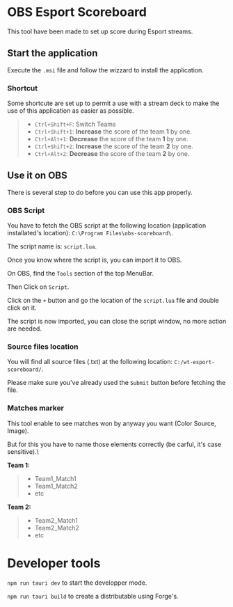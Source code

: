 # OBS Esport Scoreboard

This tool have been made to set up score during Esport streams.

## Start the application

Execute the `.msi` file and follow the wizzard to install the application.

### Shortcut

Some shortcute are set up to permit a use with a stream deck to make the use of this application as easier as possible.

> * `Ctrl+Shift+F`: Switch Teams
> * `Ctrl+Shift+1`: **Increase** the score of the team **1** by one.
> * `Ctrl+Alt+1`: **Decrease** the score of the team **1** by one.
> * `Ctrl+Shift+2`: **Increase** the score of the team **2** by one.
> * `Ctrl+Alt+2`: **Decrease** the score of the team **2** by one.

## Use it on OBS

There is several step to do before you can use this app properly.

### OBS Script

You have to fetch the OBS script at the following location (application installated's location): `C:\Program Files\obs-scoreboard\`.

The script name is: `script.lua`.

Once you know where the script is, you can import it to OBS.

On OBS, find the `Tools` section of the top MenuBar.

Then Click on `Script`.

Click on the `+` button and go the location of the `script.lua` file and double click on it.

The script is now imported, you can close the script window, no more action are needed.

### Source files location

You will find all source files (.txt) at the following location: `C:/wt-esport-scoreboard/`.

Please make sure you've already used the `Submit` button before fetching the file.

### Matches marker

This tool enable to see matches won by anyway you want (Color Source, Image).

But for this you have to name those elements correctly (be carful, it's case sensitive).\

**Team 1:**
> * Team1_Match1
> * Team1_Match2
> * etc

**Team 2:**
> * Team2_Match1
> * Team2_Match2
> * etc

# Developer tools

`npm run tauri dev` to start the developper mode.

`npm run tauri build` to create a distributable using Forge's.
